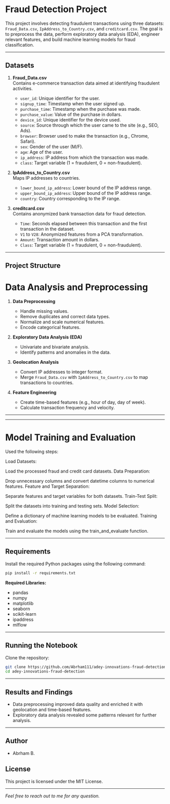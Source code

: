 # Fraud Detection Project

This project involves detecting fraudulent transactions using three datasets: `Fraud_Data.csv`, `IpAddress_to_Country.csv`, and `creditcard.csv`. The goal is to preprocess the data, perform exploratory data analysis (EDA), engineer relevant features, and build machine learning models for fraud classification.

---

## **Datasets**

1. **Fraud_Data.csv**  
   Contains e-commerce transaction data aimed at identifying fraudulent activities.
   - `user_id`: Unique identifier for the user.
   - `signup_time`: Timestamp when the user signed up.
   - `purchase_time`: Timestamp when the purchase was made.
   - `purchase_value`: Value of the purchase in dollars.
   - `device_id`: Unique identifier for the device used.
   - `source`: Source through which the user came to the site (e.g., SEO, Ads).
   - `browser`: Browser used to make the transaction (e.g., Chrome, Safari).
   - `sex`: Gender of the user (M/F).
   - `age`: Age of the user.
   - `ip_address`: IP address from which the transaction was made.
   - `class`: Target variable (1 = fraudulent, 0 = non-fraudulent).

2. **IpAddress_to_Country.csv**  
   Maps IP addresses to countries.
   - `lower_bound_ip_address`: Lower bound of the IP address range.
   - `upper_bound_ip_address`: Upper bound of the IP address range.
   - `country`: Country corresponding to the IP range.

3. **creditcard.csv**  
   Contains anonymized bank transaction data for fraud detection.
   - `Time`: Seconds elapsed between this transaction and the first transaction in the dataset.
   - `V1` to `V28`: Anonymized features from a PCA transformation.
   - `Amount`: Transaction amount in dollars.
   - `Class`: Target variable (1 = fraudulent, 0 = non-fraudulent).

---

## **Project Structure**
# **Data Analysis and Preprocessing**

1. **Data Preprocessing**
   - Handle missing values.
   - Remove duplicates and correct data types.
   - Normalize and scale numerical features.
   - Encode categorical features.

2. **Exploratory Data Analysis (EDA)**
   - Univariate and bivariate analysis.
   - Identify patterns and anomalies in the data.

3. **Geolocation Analysis**
   - Convert IP addresses to integer format.
   - Merge `Fraud_Data.csv` with `IpAddress_to_Country.csv` to map transactions to countries.

4. **Feature Engineering**
   - Create time-based features (e.g., hour of day, day of week).
   - Calculate transaction frequency and velocity.

---
---

# **Model Training and Evaluation**

Used the following steps:

Load Datasets:

Load the processed fraud and credit card datasets.
Data Preparation:

Drop unnecessary columns and convert datetime columns to numerical features.
Feature and Target Separation:

Separate features and target variables for both datasets.
Train-Test Split:

Split the datasets into training and testing sets.
Model Selection:

Define a dictionary of machine learning models to be evaluated.
Training and Evaluation:

Train and evaluate the models using the train_and_evaluate function.

---

## **Requirements**

Install the required Python packages using the following command:

```bash
pip install -r requirements.txt
```

**Required Libraries:**
- pandas
- numpy
- matplotlib
- seaborn
- scikit-learn
- ipaddress
- mlflow

---

## **Running the Notebook**

Clone the repository:
   ```bash
   git clone https://github.com/Abrham111/adey-innovations-fraud-detection.git
   cd adey-innovations-fraud-detection
   ```

---

## **Results and Findings**
- Data preprocessing improved data quality and enriched it with geolocation and time-based features.
- Exploratory data analysis revealed some patterns relevant for further analysis.

---

## **Author**
- Abrham B.

## **License**
This project is licensed under the MIT License.

---

*Feel free to reach out to me for any question.*

